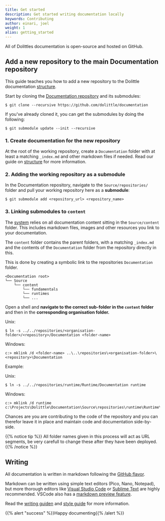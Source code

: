 ```yaml
---
title: Get started
description: Get started writing documentation locally
keywords: Contributing
author: einari, joel
weight: 1
alias: getting_started
---
```


All of Dolittles documentation is open-source and hosted on GitHub.

## Add a new repository to the main Documentation repository

This guide teaches you how to add a new repository to the Dolittle documentation [structure](./structure).

Start by cloning the [Documentation repository](https://github.com/dolittle/Documentation) and its submodules:

```shell
$ git clone --recursive https://github.com/dolittle/documentation
```

If you've already cloned it, you can get the submodules by doing the following:

```shell
$ git submodule update --init --recursive
```

### 1. Create documentation for the new repository

At the root of the working repository, create a `Documentation` folder with at least a matching `_index.md` and other
markdown files if needed. Read our guide on [structure](./structure) for more information.

### 2. Adding the working repository as a submodule

In the Documentation repository, navigate to the `Source/repositories/` folder and pull your working repository here as a **submodule**:

```shell
$ git submodule add <repository_url> <repository_name>
```

### 3. Linking submodules to `content`

The [system](./structure) relies on all documentation content sitting in the `Source/content` folder. This includes markdown files, images and other resources you link to your documentation.

The `content` folder contains the parent folders, with a matching `_index.md` and the contents of the `Documentation` folder from the repository directly in this.

This is done by creating a symbolic link to the repositories `Documentation` folder.

```
<Documentation root>
└── Source
    └── content
        └── fundamentals
        └── runtimes
        └── ...
```

Open a shell and **navigate to the correct sub-folder in the `content` folder** and then in the **corresponding organisation folder.**

Unix:

```shell
$ ln -s ../../repositories/<organisation-folder>/<repository>/Documentation <folder-name>
```

Windows:

```shell
c:> mklink /d <folder-name> ..\..\repositories\<organisation-folder>\<repository>\Documentation
```

Example:

Unix:

```shell
$ ln -s ../../repositories/runtime/Runtime/Documentation runtime
```

Windows:

```shell
c:> mklink /d runtime c:\Projects\Dolittle\Documentation\Source\repositories\runtime\Runtime\Documentation
```

Chances are you are contributing to the code of the repository and you can therefor leave it in place and maintain
code and documentation side-by-side.

{{% notice tip %}}
All folder names given in this process will act as URL segments, be very carefull to change these after they have been deployed.
{{% /notice %}}

## Writing

All documentation is written in markdown following the [GitHub flavor](https://github.github.com/gfm/). 

Markdown can be written using simple text editors (Pico, Nano, Notepad), but more thorough editors like [Visual Studio Code](http://code.visualstudio.com/) or [Sublime Text](http://sublimetext.com) are highly recommended. VSCode also has a [markdown preview feature](https://code.visualstudio.com/Docs/languages/markdown).

Read the [writing guiden](./writing_guide) and [style guide](./style_guide) for more information.

{{% alert "success" %}}Happy documenting{{% /alert %}}
